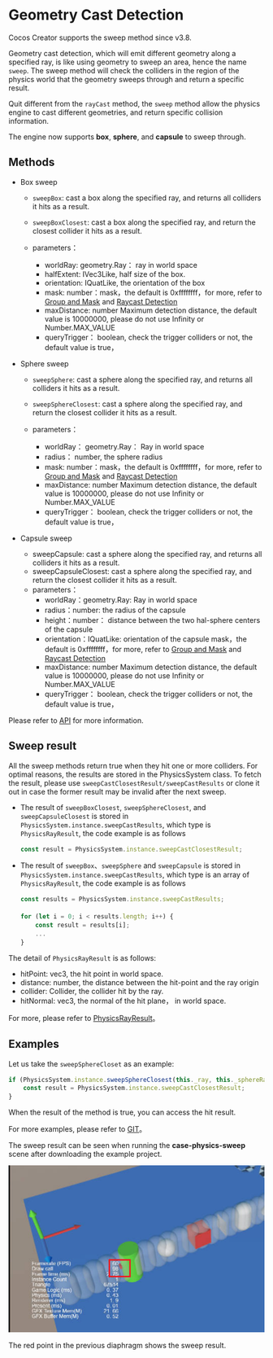 # Geometry Cast Detection

Cocos Creator supports the sweep method since v3.8.

Geometry cast detection, which will emit different geometry along a specified ray, is like using geometry to sweep an area, hence the name `sweep`. The sweep method will check the colliders in the region of the physics world that the geometry sweeps through and return a specific result.

Quit different from the `rayCast` method, the `sweep` method allow the physics engine to cast different geometries, and return specific collision information.

The engine now supports **box**, **sphere**, and **capsule** to sweep through.

## Methods

- Box sweep
    - `sweepBox`: cast a box along the specified ray, and returns all colliders it hits as a result.
    - `sweepBoxClosest`: cast a box along the specified ray, and return the closest collider it hits as a result.

    - parameters：

        - worldRay: geometry.Ray： ray in world space
        - halfExtent: IVec3Like, half size of the box.
        - orientation: IQuatLike, the orientation of the box
        - mask: number：mask，the default is 0xffffffff，for more, refer to [Group and Mask](./physics-group-mask.md) and [Raycast Detection](./physics-raycast.md)
        - maxDistance: number Maximum detection distance, the default value is 10000000, please do not use Infinity or Number.MAX_VALUE
        - queryTrigger： boolean, check the trigger colliders or not, the default value is true，

- Sphere sweep
    - `sweepSphere`: cast a sphere along the specified ray, and returns all colliders it hits as a result.
    - `sweepSphereClosest`: cast a sphere along the specified ray, and return the closest collider it hits as a result.

    - parameters：
        - worldRay： geometry.Ray： Ray in world space
        - radius： number, the sphere radius
        - mask: number：mask，the default is 0xffffffff，for more, refer to [Group and Mask](./physics-group-mask.md) and [Raycast Detection](./physics-raycast.md)
        - maxDistance: number Maximum detection distance, the default value is 10000000, please do not use Infinity or Number.MAX_VALUE
        - queryTrigger： boolean, check the trigger colliders or not, the default value is true，

- Capsule sweep
    - sweepCapsule: cast a sphere along the specified ray, and returns all colliders it hits as a result.
    - sweepCapsuleClosest: cast a sphere along the specified ray, and return the closest collider it hits as a result.
    - parameters：
        - worldRay：geometry.Ray: Ray in world space
        - radius：number: the radius of the capsule
        - height：number： distance between the two hal-sphere centers of the capsule
        - orientation：IQuatLike: orientation of the capsule
        mask，the default is 0xffffffff，for more, refer to [Group and Mask](./physics-group-mask.md) and [Raycast Detection](./physics-raycast.md)
        - maxDistance: number Maximum detection distance, the default value is 10000000, please do not use Infinity or Number.MAX_VALUE
        - queryTrigger： boolean, check the trigger colliders or not, the default value is true，

Please refer to  [API](__APIDOC__/zh/class/PhysicsSystem) for more information.

## Sweep result

All the sweep methods return true when they hit one or more colliders. For optimal reasons, the results are stored in the PhysicsSystem class. To fetch the result, please use `sweepCastClosestResult/sweepCastResults` or clone it out in case the former result may be invalid after the next sweep.

- The result of `sweepBoxClosest`, `sweepSphereClosest`, and `sweepCapsuleClosest` is stored in `PhysicsSystem.instance.sweepCastResults`, which type is `PhysicsRayResult`, the code example is as follows

  ```ts
  const result = PhysicsSystem.instance.sweepCastClosestResult;
  ```

- The result of `sweepBox`、`sweepSphere` and `sweepCapsule` is stored in `PhysicsSystem.instance.sweepCastResults`, which type is an array of `PhysicsRayResult`, the code example is as follows

    ```ts
    const results = PhysicsSystem.instance.sweepCastResults;

    for (let i = 0; i < results.length; i++) {
        const result = results[i];
        ...
    }
    ```

The detail of `PhysicsRayResult` is as follows:
- hitPoint: vec3, the hit point in world space.
- distance: number, the distance between the hit-point and the ray origin
- collider: Collider, the collider hit by the ray.
- hitNormal: vec3, the normal of the hit plane， in world space.

For more, please refer to [PhysicsRayResult](__APIDOC__/zh/class/PhysicsRayResult)。

## Examples

Let us take the `sweepSphereCloset` as an example:

```ts
if (PhysicsSystem.instance.sweepSphereClosest(this._ray, this._sphereRadius * this._scale, this._mask, this._maxDistance, this._queryTrigger)) {
    const result = PhysicsSystem.instance.sweepCastClosestResult;
}
```

When the result of the method is true, you can access the hit result.

For more examples, please refer to [GIT](https://github.com/cocos/cocos-example-projects/tree/master/physics-3d)。

The sweep result can be seen when running the **case-physics-sweep** scene after downloading the example project.

![sweep.jpg](./img/sweep.jpg)

The red point in the previous diaphragm shows the sweep result.
